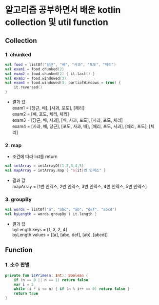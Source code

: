 # 알고리즘 공부하면서 배운 kotlin collection 및 util function

## Collection

### 1. chunked
``` kotlin
val food = listOf("당근", "배", "사과", "포도", "체리")
val exam1 = food.chunked(2)
val exam2 = food.chunked(2) { it.last() }
val exam3 = food.windowed(3)
val exam4 = food.windowed(3, partialWindows = true) {
    it.reversed()
}
```
 - 결과 값  
exam1 = [당근, 배], [사과, 포도], [체리]  
exam2 = [배, 포도, 체리, 체리]  
exam3 = [당근, 배, 사과], [배, 사과, 포도], [사과, 포도, 체리]  
exam4 = [사과, 배, 당근], [포도, 사과, 배], [체리, 포도, 사과], [체리, 포도], [체리]  

### 2. map
 - 조건에 따라 list를 return 
``` kotlin
val intArray = intArrayOf(1,2,3,4,5)
val mapArray = intArray.map { "${it}번 인덱스" }
```
 - 결과 값  
mapArray = [1번 인덱스, 2번 인덱스, 3번 인덱스, 4번 인덱스, 5번 인덱스]

### 3. groupBy
``` kotlin
val words = listOf("a", "abc", "ab", "def", "abcd")
val byLength = words.groupBy { it.length }
```
 - 결과 값  
byLength.keys = [1, 3, 2, 4]  
byLength.values = [[a], [abc, def], [ab], [abcd]]

## Function
### 1. 소수 판별
``` kotlin
private fun isPrime(n: Int): Boolean {
    if (n == 0 || n == 1) return false
    var i = 2
    while (i * i <= n) { if (n % i++ == 0) return false }
    return true
}
```
